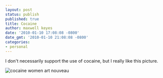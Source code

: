 ```yaml
---
layout: post
status: publish
published: true
title: Cocaine
author: maxwell keyes
date: '2010-01-10 17:08:08 -0800'
date_gmt: '2010-01-10 21:08:08 -0800'
categories:
- personal
---
```


I don't necessarily support the use of cocaine, but I really like this picture.

![cocaine women art nouveau]({{site.assets.url_prefix}}/images/posts/cocaine-women-art-nouveau.jpg "art nouveau")
